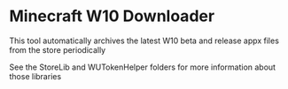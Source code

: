 # Minecraft W10 Downloader
This tool automatically archives the latest W10 beta and release appx files from the store periodically

See the StoreLib and WUTokenHelper folders for more information about those libraries